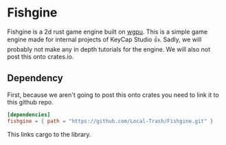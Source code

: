 # Fishgine
Fishgine is a 2d rust game engine built on [wgpu](https://wgpu.rs). This is a simple game engine made for internal projects of KeyCap Studio :thumbsup:. Sadly, we will probably not make any in depth tutorials for the engine. We will also not post this onto crates.io. 

## Dependency
First, because we aren't going to post this onto crates you need to link it to this github repo. 
```toml
[dependencies]
fishgine = { path = "https://github.com/Local-Trash/Fishgine.git" }
```
This links cargo to the library.